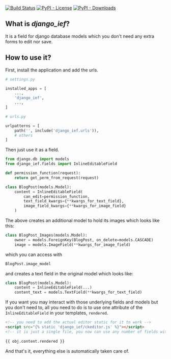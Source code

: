 [![Build Status](https://travis-ci.org/isik-kaplan/django_ief.svg?branch=master)](https://travis-ci.org/isik-kaplan/django_ief)
[![PyPI - License](https://img.shields.io/pypi/l/django-ief.svg)](https://pypi.org/project/django-ief/)
[![PyPI - Downloads](https://img.shields.io/pypi/dm/django-ief.svg)](https://pypi.org/project/django-ief/)
 
## What is *django_ief*?

It is a field for django database models which you don't need any extra forms to edit nor save.

## How to use it?

First, install the application and add the urls.

```python 
# settings.py 

installed_apps = [
    ...,
    'django_ief',
    ...,
]

# urls.py

urlpatterns = [
    path('', include('django_ief.urls')),
    # others
]

```

Then just use it as a field.

```python 
from django.db import models
from django_ief.fields import InlineEditableField

def permission_function(request):
    return get_perm_from_request(request)

class BlogPost(models.Model):
    content = InlineEditableField(
        can_edit=permission_function,
        text_field_kwargs={**kwargs_for_text_field},
        image_field_kwargs={**kwargs_for_image_field}
    )
```

The above creates an additional model to hold its images which looks like this:

```python 
class BlogPost_Images(models.Model):
    owner = models.ForeignKey(BlogPost, on_delete=models.CASCADE)
    image = models.ImageField(**kwargs_for_image_field)
```
which you can access with
```python 
BlogPost.image_model
```

and creates a text field in the original model which looks like: 

```python 
class BlogPost(models.Model):
    content = InlineEditableField(...)
    content_text = models.TextField(**kwargs_for_text_field)
```

If you want you may interact with those underlying fields and models but you don't need to,
all you need to do is to use one attribute of the `InlineEditableField` in your templates, `rendered`. 

```html 
<!-- you need to add the actual editor static for it to work --> 
<script src="{% static 'django_ief/ckeditor.js' %}"></script> 
<!-- it is just a single file, you now can use any number of fields with the .rendered attribute on the page -->
    
{{ obj.content.rendered }}
```
And that's it, everything else is automatically taken care of.
